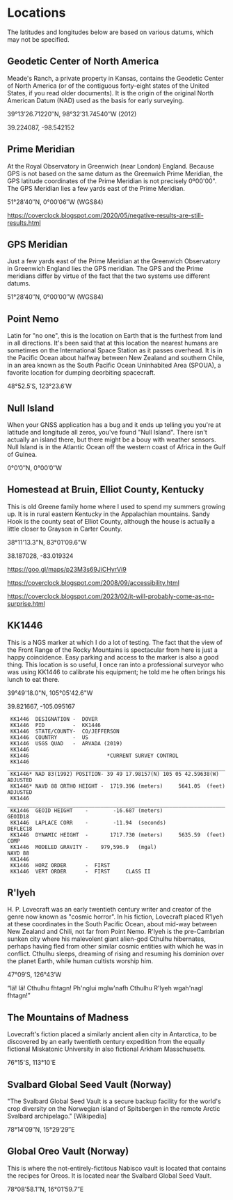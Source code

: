 # Locations

The latitudes and longitudes below are based on various datums, which
may not be specified.

## Geodetic Center of North America

Meade's Ranch, a private property in Kansas, contains the Geodetic Center of
North America (or of the contiguous forty-eight states of the United States,
if you read older documents). It is the origin of the original North American
Datum (NAD) used as the basis for early surveying.

39°13’26.71220″N, 98°32’31.74540″W (2012)

39.224087, -98.542152

## Prime Meridian

At the Royal Observatory in Greenwich (near London) England. Because
GPS is not based on the same datum as the Greenwich Prime Meridian,
the GPS latitude coordinates of the Prime Meridian is not precisely
0º00'00". The GPS Meridian lies a few yards east of the Prime
Meridian.

51°28’40″N, 0°00’06″W (WGS84)

<https://coverclock.blogspot.com/2020/05/negative-results-are-still-results.html>

## GPS Meridian

Just a few yards east of the Prime Meridian at the Greenwich Observatory
in Greenwich England lies the GPS meridian. The GPS and the Prime meridians
differ by virtue of the fact that the two systems use different datums.

51°28’40″N, 0°00’00″W (WGS84)

## Point Nemo

Latin for "no one", this is the location on Earth that is the furthest
from land in all directions. It's been said that at this location the
nearest humans are sometimes on the International Space Station as it
passes overhead. It is in the Pacific Ocean about halfway between New
Zealand and southern Chile, in an area known as the South Pacific
Ocean Uninhabited Area (SPOUA), a favorite location for dumping
deorbiting spacecraft.

48°52.5′S, 123°23.6′W

## Null Island

When your GNSS application has a bug and it ends up telling you you're at
latitude and longitude all zeros, you've found "Null Island". There isn't
actually an island there, but there might be a bouy with weather sensors.
Null Island is in the Atlantic Ocean off the western coast of Africa in the
Gulf of Guinea.

0°0’0″N, 0°00’0″W

## Homestead at Bruin, Elliot County, Kentucky

This is old Greene family home where I used to spend my summers growing up. It
is in rural eastern Kentucky in the Appalachian mountains. Sandy Hook is the
county seat of Elliot County, although the house is actually a little closer to
Grayson in Carter County.

38°11'13.3"N, 83°01'09.6"W

38.187028, -83.019324

<https://goo.gl/maps/p23M3s69JiCHyrVi9>

<https://coverclock.blogspot.com/2008/09/accessibility.html>

<https://coverclock.blogspot.com/2023/02/it-will-probably-come-as-no-surprise.html>

## KK1446

This is a NGS marker at which I do a lot of testing. The fact that
the view of the Front Range of the Rocky Mountains is spectacular
from here is just a happy coincidence. Easy parking and access to
the marker is also a good thing. This location is so useful, I once
ran into a professional surveyor who was using KK1446 to calibrate his
equipment; he told me he often brings his lunch to eat there.

39°49'18.0"N, 105°05'42.6"W

39.821667, -105.095167

     KK1446  DESIGNATION -  DOVER
     KK1446  PID         -  KK1446
     KK1446  STATE/COUNTY-  CO/JEFFERSON
     KK1446  COUNTRY     -  US
     KK1446  USGS QUAD   -  ARVADA (2019)
     KK1446
     KK1446                         *CURRENT SURVEY CONTROL
     KK1446  ______________________________________________________________________
     KK1446* NAD 83(1992) POSITION- 39 49 17.98157(N) 105 05 42.59638(W)   ADJUSTED  
     KK1446* NAVD 88 ORTHO HEIGHT -  1719.396 (meters)     5641.05  (feet) ADJUSTED  
     KK1446  ______________________________________________________________________
     KK1446  GEOID HEIGHT    -        -16.687 (meters)                     GEOID18
     KK1446  LAPLACE CORR    -        -11.94  (seconds)                    DEFLEC18
     KK1446  DYNAMIC HEIGHT  -       1717.730 (meters)     5635.59  (feet) COMP
     KK1446  MODELED GRAVITY -    979,596.9   (mgal)                       NAVD 88
     KK1446
     KK1446  HORZ ORDER      -  FIRST
     KK1446  VERT ORDER      -  FIRST     CLASS II

## R'lyeh

H. P. Lovecraft was an early twentieth century writer and creator of the genre now
known as "cosmic horror". In his fiction, Lovecraft placed R'lyeh at these coordinates
in the South Pacific Ocean, about mid-way between New Zealand and Chili, not far from
Point Nemo. R'lyeh is the pre-Cambrian sunken city where his malevolent giant alien-god
Cthulhu hibernates, perhaps having fled from other similar cosmic entities with which
he was in conflict. Cthulhu sleeps, dreaming of rising and resuming his dominion over
the planet Earth, while human cultists worship him.

47°09′S, 126°43′W

“Iä! Iä! Cthulhu fhtagn! Ph'nglui mglw'nafh Cthulhu R'lyeh wgah'nagl fhtagn!”

## The Mountains of Madness

Lovecraft's fiction placed a similarly ancient alien city in Antarctica, to be
discovered by an early twentieth century expedition from the equally fictional
Miskatonic University in also fictional Arkham Masschusetts.

76°15'S, 113°10'E

## Svalbard Global Seed Vault (Norway)

"The Svalbard Global Seed Vault is a secure backup facility for the world's crop diversity on the Norwegian island of Spitsbergen in the remote Arctic Svalbard archipelago." \[Wikipedia\]

78°14′09″N, 15°29′29″E

## Global Oreo Vault (Norway)

This is where the not-entirely-fictitous Nabisco vault is located that contains
the recipes for Oreos. It is located near the Svalbard Global Seed Vault.

78°08’58.1”N, 16°01’59.7”E
